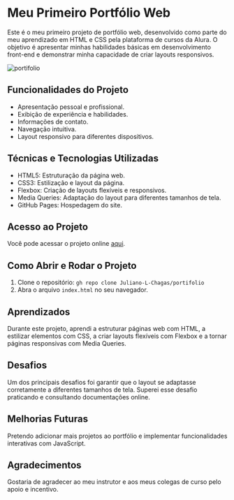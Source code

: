 # Meu Primeiro Portfólio Web
Este é o meu primeiro projeto de portfólio web, desenvolvido como parte do meu aprendizado em HTML e CSS pela plataforma de cursos da Alura. O objetivo é apresentar minhas habilidades básicas em desenvolvimento front-end e demonstrar minha capacidade de criar layouts responsivos.

![portifolio](https://github.com/user-attachments/assets/3380ac93-4308-4925-98db-b4dc3a552540)

## Funcionalidades do Projeto

* Apresentação pessoal e profissional.
* Exibição de experiência e habilidades.
* Informações de contato.
* Navegação intuitiva.
* Layout responsivo para diferentes dispositivos.

## Técnicas e Tecnologias Utilizadas

* HTML5: Estruturação da página web.
* CSS3: Estilização e layout da página.
* Flexbox: Criação de layouts flexíveis e responsivos.
* Media Queries: Adaptação do layout para diferentes tamanhos de tela.
* GitHub Pages: Hospedagem do site.

## Acesso ao Projeto

Você pode acessar o projeto online [aqui](https://juliano-l-chagas.github.io/portifolio/).

## Como Abrir e Rodar o Projeto

1.  Clone o repositório: `gh repo clone Juliano-L-Chagas/portifolio`
2.  Abra o arquivo `index.html` no seu navegador.
   
## Aprendizados

Durante este projeto, aprendi a estruturar páginas web com HTML, a estilizar elementos com CSS, a criar layouts flexíveis com Flexbox e a tornar páginas responsivas com Media Queries.

## Desafios

Um dos principais desafios foi garantir que o layout se adaptasse corretamente a diferentes tamanhos de tela. Superei esse desafio praticando e consultando documentações online.

## Melhorias Futuras

Pretendo adicionar mais projetos ao portfólio e implementar funcionalidades interativas com JavaScript.

## Agradecimentos

Gostaria de agradecer ao meu instrutor e aos meus colegas de curso pelo apoio e incentivo.
